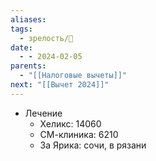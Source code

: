 ```yaml
---
aliases: 
tags:
  - зрелость/🌱
date:
  - - 2024-02-05
parents:
  - "[[Налоговые вычеты]]"
next: "[[Вычет 2024]]"
---
```

- Лечение
	- Хеликс: 14060
	- СМ-клиника: 6210
	- За Ярика: сочи, в рязани
